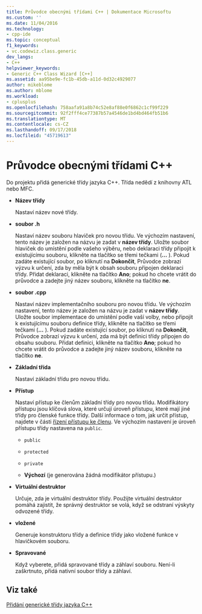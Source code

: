 ```yaml
---
title: Průvodce obecnými třídami C++ | Dokumentace Microsoftu
ms.custom: ''
ms.date: 11/04/2016
ms.technology:
- cpp-ide
ms.topic: conceptual
f1_keywords:
- vc.codewiz.class.generic
dev_langs:
- C++
helpviewer_keywords:
- Generic C++ Class Wizard [C++]
ms.assetid: aa95be9e-fc1b-45db-a11d-0d32c4929077
author: mikeblome
ms.author: mblome
ms.workload:
- cplusplus
ms.openlocfilehash: 758aafa91a8b74c52e8af88e0f6862c1cf99f229
ms.sourcegitcommit: 92f2fff4ce77387b57a4546de1bd4bd464fb51b6
ms.translationtype: MT
ms.contentlocale: cs-CZ
ms.lasthandoff: 09/17/2018
ms.locfileid: "45719613"
---
```

# <a name="generic-c-class-wizard"></a>Průvodce obecnými třídami C++

Do projektu přidá generické třídy jazyka C++. Třída nedědí z knihovny ATL nebo MFC.  
  
- **Název třídy**

   Nastaví název nové třídy.  
  
- **soubor .h**

   Nastaví název souboru hlaviček pro novou třídu. Ve výchozím nastavení, tento název je založen na názvu je zadat v **název třídy**. Uložte soubor hlaviček do umístění podle vašeho výběru, nebo deklaraci třídy připojit k existujícímu souboru, klikněte na tlačítko se třemi tečkami (**...** ). Pokud zadáte existující soubor, po kliknutí na **Dokončit**, Průvodce zobrazí výzvu k určení, zda by měla být k obsah souboru připojen deklaraci třídy. Přidat deklaraci, klikněte na tlačítko **Ano**; pokud ho chcete vrátit do průvodce a zadejte jiný název souboru, klikněte na tlačítko **ne**.  
  
- **soubor .cpp**

   Nastaví název implementačního souboru pro novou třídu. Ve výchozím nastavení, tento název je založen na názvu je zadat v **název třídy**. Uložte soubor implementace do umístění podle vaší volby, nebo připojit k existujícímu souboru definice třídy, klikněte na tlačítko se třemi tečkami (**...** ). Pokud zadáte existující soubor, po kliknutí na **Dokončit**, Průvodce zobrazí výzvu k určení, zda má být definici třídy připojen do obsahu souboru. Přidat definici, klikněte na tlačítko **Ano**; pokud ho chcete vrátit do průvodce a zadejte jiný název souboru, klikněte na tlačítko **ne**.  
  
- **Základní třída**

   Nastaví základní třídu pro novou třídu.  
  
- **Přístup**

   Nastaví přístup ke členům základní třídy pro novou třídu. Modifikátory přístupu jsou klíčová slova, které určují úroveň přístupu, které mají jiné třídy pro členské funkce třídy. Další informace o tom, jak určit přístup, najdete v části [řízení přístupu ke členu](../cpp/member-access-control-cpp.md). Ve výchozím nastavení je úroveň přístupu třídy nastavena na `public`.  
  
   - `public`  
  
   - `protected`  
  
   - `private`  
  
   - **Výchozí** (je generována žádná modifikátor přístupu.)  
  
- **Virtuální destruktor**

   Určuje, zda je virtuální destruktor třídy. Použijte virtuální destruktor pomáhá zajistit, že správný destruktor se volá, když se odstraní výskyty odvozené třídy.  
  
- **vložené**

   Generuje konstruktoru třídy a definice třídy jako vložené funkce v hlavičkovém souboru.  
  
- **Spravované**

   Když vyberete, přidá spravované třídy a záhlaví souboru. Není-li zaškrtnuto, přidá nativní soubor třídy a záhlaví.  
  
## <a name="see-also"></a>Viz také  
 [Přidání generické třídy jazyka C++](../ide/adding-a-generic-cpp-class.md)